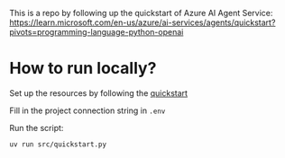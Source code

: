 This is a repo by following up the quickstart of Azure AI Agent Service:
https://learn.microsoft.com/en-us/azure/ai-services/agents/quickstart?pivots=programming-language-python-openai

# How to run locally?

Set up the resources by following the [quickstart](https://learn.microsoft.com/en-us/azure/ai-services/agents/quickstart?pivots=programming-language-python-openai)

Fill in the project connection string in `.env`

Run the script:
```
uv run src/quickstart.py
```